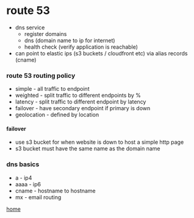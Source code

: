 # route 53
- dns service
    - register domains
    - dns (domain name to ip for internet)
    - health check (verify application is reachable)
- can point to elastic ips (s3 buckets / cloudfront etc) via alias records (cname)

  
### route 53 routing policy
- simple - all traffic to endpoint
- weighted - split traffic to different endpoints by %
- latency - split traffic to different endpoint by latency
- failover - have secondary endpoint if primary is down
- geolocation - defined by location
  
#### failover
- use s3 bucket for when website is down to host a simple http page
- s3 bucket must have the same name as the domain name

  
### dns basics
- a - ip4
- aaaa - ip6
- cname - hostname to hostname
- mx - email routing
  
[home](../README.md)